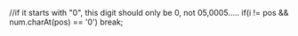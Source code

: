 //if it starts with "0", this digit should only be 0, not 05,0005.....
            if(i != pos && num.charAt(pos) == '0') break;